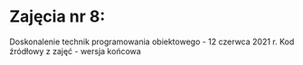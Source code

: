 # Zajęcia nr 8: 
  Doskonalenie technik programowania obiektowego - 12 czerwca 2021 r.
Kod źródłowy z zajęć - wersja końcowa
